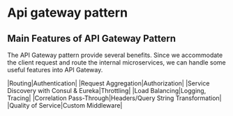 # Api gateway pattern

## Main Features of API Gateway Pattern

The API Gateway pattern provide several benefits. Since we accommodate the client request and route the internal microservices, we can handle some useful features into API Gateway.

|Routing|Authentication|
|Request Aggregation|Authorization|
|Service Discovery with Consul & Eureka|Throttling|
|Load Balancing|Logging, Tracing|
|Correlation Pass-Through|Headers/Query String Transformation|
|Quality of Service|Custom Middleware|